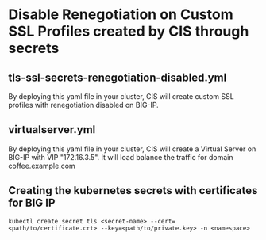 # Disable Renegotiation on Custom SSL Profiles created by CIS through secrets

## tls-ssl-secrets-renegotiation-disabled.yml

By deploying this yaml file in your cluster, CIS will create custom SSL profiles with renegotiation disabled on BIG-IP.

## virtualserver.yml
By deploying this yaml file in your cluster, CIS will create a Virtual Server on BIG-IP with VIP "172.16.3.5".
It will load balance the traffic for domain coffee.example.com

## Creating the kubernetes secrets with certificates for BIG IP

```shell
kubectl create secret tls <secret-name> --cert=<path/to/certificate.crt> --key=<path/to/private.key> -n <namespace>
```
